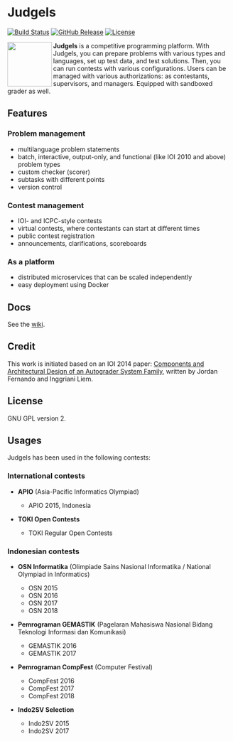 # Judgels

[![Build Status](https://img.shields.io/travis/ia-toki/judgels/master.svg)](https://travis-ci.org/ia-toki/judgels)
[![GitHub Release](https://img.shields.io/github/tag/ia-toki/judgels.svg)](https://github.com/ia-toki/judgels/releases)
[![License](https://img.shields.io/github/license/ia-toki/judgels.svg)](https://github.com/ia-toki/judgels/blob/master/LICENSE.txt)

<img src="https://raw.githubusercontent.com/ia-toki/judgels/master/judgels-frontends/raphael/src/assets/images/logo.png" align="left" height="100"/>

**Judgels** is a competitive programming platform. With Judgels, you can prepare problems with various types and languages, set up test data, and test solutions. Then, you can run contests with various configurations. Users can be managed with various authorizations: as contestants, supervisors, and managers. Equipped with sandboxed grader as well.

## Features

### Problem management
- multilanguage problem statements
- batch, interactive, output-only, and functional (like IOI 2010 and above) problem types
- custom checker (scorer)
- subtasks with different points
- version control

### Contest management
- IOI- and ICPC-style contests
- virtual contests, where contestants can start at different times
- public contest registration
- announcements, clarifications, scoreboards

### As a platform
- distributed microservices that can be scaled independently
- easy deployment using Docker

## Docs

See the [wiki](https://github.com/ia-toki/judgels/wiki).

## Credit

This work is initiated based on an IOI 2014 paper: [Components and Architectural Design
of an Autograder System Family](http://www.ioinformatics.org/oi/pdf/v8_2014_69_80.pdf), written by Jordan Fernando and Inggriani Liem.

## License

GNU GPL version 2.

## Usages

Judgels has been used in the following contests:

### International contests

- **APIO** (Asia-Pacific Informatics Olympiad)
  - APIO 2015, Indonesia

- **TOKI Open Contests**
  - TOKI Regular Open Contests

### Indonesian contests

- **OSN Informatika** (Olimpiade Sains Nasional Informatika / National Olympiad in Informatics)
  - OSN 2015
  - OSN 2016
  - OSN 2017
  - OSN 2018

- **Pemrograman GEMASTIK** (Pagelaran Mahasiswa Nasional Bidang Teknologi Informasi dan Komunikasi)
  - GEMASTIK 2016
  - GEMASTIK 2017

- **Pemrograman CompFest** (Computer Festival)
  - CompFest 2016
  - CompFest 2017
  - CompFest 2018

- **Indo2SV Selection**
  - Indo2SV 2015
  - Indo2SV 2017
